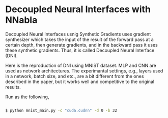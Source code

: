 # Decoupled Neural Interfaces with NNabla

Decoupled Neural Interfaces usnig Synthetic Gradients uses gradient synthesizer which takes the input of the result of the forward pass at a certain depth, then generate gradients, and in the backward pass it uses these synthetic gradients. Thus, it is called Decoupled Neural Interface (DNI).

Here is the reproduction of DNI using MNIST dataset. MLP and CNN are used as network architectures. The experimantal settings, e.g., layers used in a network, batch size, and etc., are a bit different from the ones described in the paper, but it works well and competitive to the original results.

Run as the following, 

```sh

$ python mnist_main.py -c "cuda.cudnn" -d 0 -b 32

```
